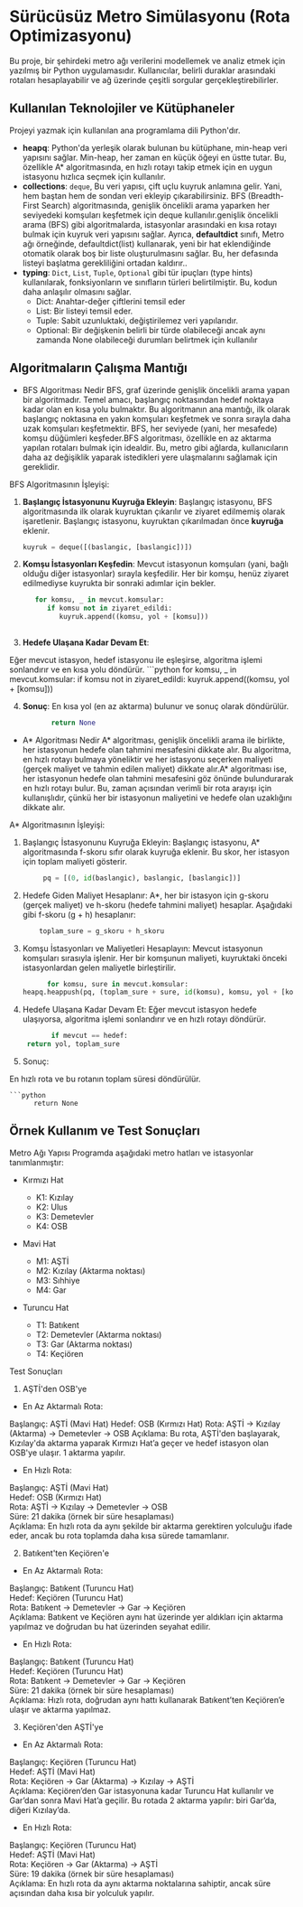 # Sürücüsüz Metro Simülasyonu (Rota Optimizasyonu) 

Bu proje, bir şehirdeki metro ağı verilerini modellemek ve analiz etmek için yazılmış bir Python uygulamasıdır. Kullanıcılar, belirli duraklar arasındaki rotaları hesaplayabilir ve ağ üzerinde çeşitli sorgular gerçekleştirebilirler.

## Kullanılan Teknolojiler ve Kütüphaneler

Projeyi yazmak için kullanılan ana programlama dili Python'dır.

- **heapq**: Python'da yerleşik olarak bulunan bu kütüphane, min-heap veri yapısını sağlar. Min-heap, her zaman en küçük öğeyi en üstte tutar. Bu, özellikle A* algoritmasında, en hızlı rotayı takip etmek için en uygun istasyonu hızlıca seçmek için kullanılır.
- **collections**: `deque`, Bu veri yapısı, çift uçlu kuyruk anlamına gelir. Yani, hem baştan hem de sondan veri ekleyip çıkarabilirsiniz. BFS (Breadth-First Search) algoritmasında, genişlik öncelikli arama yaparken her seviyedeki komşuları keşfetmek için deque kullanılır.genişlik öncelikli arama (BFS) gibi algoritmalarda, istasyonlar arasındaki en kısa rotayı bulmak için kuyruk veri yapısını sağlar. Ayrıca, **defaultdict** sınıfı, Metro ağı örneğinde, defaultdict(list) kullanarak, yeni bir hat eklendiğinde otomatik olarak boş bir liste oluşturulmasını sağlar. Bu, her defasında listeyi başlatma gerekliliğini ortadan kaldırır..
- **typing**: `Dict`, `List`, `Tuple`, `Optional` gibi tür ipuçları (type hints) kullanılarak, fonksiyonların ve sınıfların türleri belirtilmiştir. Bu, kodun daha anlaşılır olmasını sağlar.
  - Dict: Anahtar-değer çiftlerini temsil eder
  - List: Bir listeyi temsil eder.
  - Tuple: Sabit uzunluktaki, değiştirilemez veri yapılarıdır.
  - Optional: Bir değişkenin belirli bir türde olabileceği ancak aynı zamanda None olabileceği durumları belirtmek için kullanılır

## Algoritmaların Çalışma Mantığı

- BFS Algoritması Nedir 
BFS, graf üzerinde genişlik öncelikli arama yapan bir algoritmadır. Temel amacı, başlangıç noktasından hedef noktaya kadar olan en kısa yolu bulmaktır. Bu algoritmanın ana mantığı, ilk olarak başlangıç noktasına en yakın komşuları keşfetmek ve sonra sırayla daha uzak komşuları keşfetmektir. BFS, her seviyede (yani, her mesafede) komşu düğümleri keşfeder.BFS algoritması, özellikle en az aktarma yapılan rotaları bulmak için idealdir. Bu, metro gibi ağlarda, kullanıcıların daha az değişiklik yaparak istedikleri yere ulaşmalarını sağlamak için gereklidir.

BFS Algoritmasının İşleyişi:
1. **Başlangıç İstasyonunu Kuyruğa Ekleyin**:
Başlangıç istasyonu, BFS algoritmasında ilk olarak kuyruktan çıkarılır ve ziyaret edilmemiş olarak işaretlenir. Başlangıç istasyonu, kuyruktan çıkarılmadan önce **kuyruğa** eklenir.
   ```python
   kuyruk = deque([(baslangic, [baslangic])])
   
2. **Komşu İstasyonları Keşfedin**:
Mevcut istasyonun komşuları (yani, bağlı olduğu diğer istasyonlar) sırayla keşfedilir. Her bir komşu, henüz ziyaret edilmediyse kuyrukta bir sonraki adımlar için bekler.
   ```python
      for komsu, _ in mevcut.komsular:
         if komsu not in ziyaret_edildi:
            kuyruk.append((komsu, yol + [komsu]))
 
3. **Hedefe Ulaşana Kadar Devam Et**:

Eğer mevcut istasyon, hedef istasyonu ile eşleşirse, algoritma işlemi sonlandırır ve en kısa yolu döndürür.
    ```python
          for komsu, _ in mevcut.komsular:
           if komsu not in ziyaret_edildi:
               kuyruk.append((komsu, yol + [komsu]))
 
4. **Sonuç**:
 En kısa yol (en az aktarma) bulunur ve sonuç olarak döndürülür.

   ```python
          return None
   

- A* Algoritması Nedir
  A* algoritması, genişlik öncelikli arama ile birlikte, her istasyonun hedefe olan tahmini mesafesini dikkate alır. Bu algoritma, en hızlı rotayı bulmaya yöneliktir ve her istasyonu seçerken maliyeti (gerçek maliyet ve tahmin edilen maliyet) dikkate alır.A* algoritması ise, her istasyonun hedefe olan tahmini mesafesini göz önünde bulundurarak en hızlı rotayı bulur. Bu, zaman açısından verimli bir rota arayışı için kullanışlıdır, çünkü her bir istasyonun maliyetini ve hedefe olan uzaklığını dikkate alır.

A* Algoritmasının İşleyişi:
1. Başlangıç İstasyonunu Kuyruğa Ekleyin:
Başlangıç istasyonu, A* algoritmasında f-skoru sıfır olarak kuyruğa eklenir. Bu skor, her istasyon için toplam maliyeti gösterir.

    ```python
         pq = [(0, id(baslangic), baslangic, [baslangic])]

2. Hedefe Giden Maliyet Hesaplanır:
A*, her bir istasyon için g-skoru (gerçek maliyet) ve h-skoru (hedefe tahmini maliyet) hesaplar. Aşağıdaki gibi f-skoru (g + h) hesaplanır:

    ```python
        toplam_sure = g_skoru + h_skoru          
 
3. Komşu İstasyonları ve Maliyetleri Hesaplayın:
Mevcut istasyonun komşuları sırasıyla işlenir. Her bir komşunun maliyeti, kuyruktaki önceki istasyonlardan gelen maliyetle birleştirilir.

    ```python
          for komsu, sure in mevcut.komsular:
    heapq.heappush(pq, (toplam_sure + sure, id(komsu), komsu, yol + [komsu]))
 
4. Hedefe Ulaşana Kadar Devam Et:
Eğer mevcut istasyon hedefe ulaşıyorsa, algoritma işlemi sonlandırır ve en hızlı rotayı döndürür.

   ```python
          if mevcut == hedef:
    return yol, toplam_sure

5. Sonuç:

En hızlı rota ve bu rotanın toplam süresi döndürülür.

    ```python
          return None

## Örnek Kullanım ve Test Sonuçları
Metro Ağı Yapısı
Programda aşağıdaki metro hatları ve istasyonlar tanımlanmıştır:

- Kırmızı Hat
  -  K1: Kızılay
  -  K2: Ulus
  -  K3: Demetevler
  - K4: OSB

- Mavi Hat
  - M1: AŞTİ
  - M2: Kızılay (Aktarma noktası)
  - M3: Sıhhiye
  - M4: Gar

- Turuncu Hat
  - T1: Batıkent
  - T2: Demetevler (Aktarma noktası)
  - T3: Gar (Aktarma noktası)
  - T4: Keçiören

Test Sonuçları

1. AŞTİ'den OSB'ye
- En Az Aktarmalı Rota:

Başlangıç: AŞTİ (Mavi Hat)
Hedef: OSB (Kırmızı Hat)
Rota: AŞTİ → Kızılay (Aktarma) → Demetevler → OSB
Açıklama: Bu rota, AŞTİ'den başlayarak, Kızılay'da aktarma yaparak Kırmızı Hat’a geçer ve hedef istasyon olan OSB'ye ulaşır. 1 aktarma yapılır.

- En Hızlı Rota:

Başlangıç: AŞTİ (Mavi Hat) <br>
Hedef: OSB (Kırmızı Hat) <br>
Rota: AŞTİ → Kızılay → Demetevler → OSB <br>
Süre: 21 dakika (örnek bir süre hesaplaması) <br>
Açıklama: En hızlı rota da aynı şekilde bir aktarma gerektiren yolculuğu ifade eder, ancak bu rota toplamda daha kısa sürede tamamlanır.

2.  Batıkent'ten Keçiören'e
   
- En Az Aktarmalı Rota:

Başlangıç: Batıkent (Turuncu Hat) <br>
Hedef: Keçiören (Turuncu Hat) <br>
Rota: Batıkent → Demetevler → Gar → Keçiören <br>
Açıklama: Batıkent ve Keçiören aynı hat üzerinde yer aldıkları için aktarma yapılmaz ve doğrudan bu hat üzerinden seyahat edilir. <br>

- En Hızlı Rota:

Başlangıç: Batıkent (Turuncu Hat) <br>
Hedef: Keçiören (Turuncu Hat) <br>
Rota: Batıkent → Demetevler → Gar → Keçiören <br>
Süre: 21 dakika (örnek bir süre hesaplaması) <br>
Açıklama: Hızlı rota, doğrudan aynı hattı kullanarak Batıkent’ten Keçiören’e ulaşır ve aktarma yapılmaz.

3.  Keçiören'den AŞTİ'ye
- En Az Aktarmalı Rota:

Başlangıç: Keçiören (Turuncu Hat) <br>
Hedef: AŞTİ (Mavi Hat) <br>
Rota: Keçiören → Gar (Aktarma) → Kızılay → AŞTİ <br>
Açıklama: Keçiören’den Gar istasyonuna kadar Turuncu Hat kullanılır ve Gar’dan sonra Mavi Hat’a geçilir. Bu rotada 2 aktarma yapılır: biri Gar’da, diğeri Kızılay’da.

- En Hızlı Rota:

Başlangıç: Keçiören (Turuncu Hat) <br>
Hedef: AŞTİ (Mavi Hat) <br>
Rota: Keçiören → Gar (Aktarma) → AŞTİ <br>
Süre: 19 dakika (örnek bir süre hesaplaması) <br>
Açıklama: En hızlı rota da aynı aktarma noktalarına sahiptir, ancak süre açısından daha kısa bir yolculuk yapılır.









